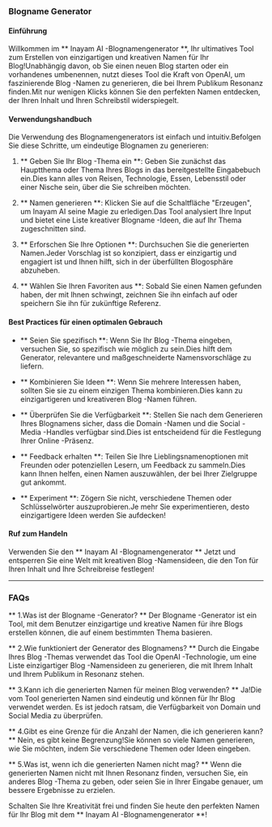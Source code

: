 ### Blogname Generator

#### Einführung
Willkommen im ** Inayam AI -Blognamengenerator **, Ihr ultimatives Tool zum Erstellen von einzigartigen und kreativen Namen für Ihr Blog!Unabhängig davon, ob Sie einen neuen Blog starten oder ein vorhandenes umbenennen, nutzt dieses Tool die Kraft von OpenAI, um faszinierende Blog -Namen zu generieren, die bei Ihrem Publikum Resonanz finden.Mit nur wenigen Klicks können Sie den perfekten Namen entdecken, der Ihren Inhalt und Ihren Schreibstil widerspiegelt.

#### Verwendungshandbuch
Die Verwendung des Blognamengenerators ist einfach und intuitiv.Befolgen Sie diese Schritte, um eindeutige Blognamen zu generieren:

1. ** Geben Sie Ihr Blog -Thema ein **: Geben Sie zunächst das Hauptthema oder Thema Ihres Blogs in das bereitgestellte Eingabebuch ein.Dies kann alles von Reisen, Technologie, Essen, Lebensstil oder einer Nische sein, über die Sie schreiben möchten.

2. ** Namen generieren **: Klicken Sie auf die Schaltfläche "Erzeugen", um Inayam AI seine Magie zu erledigen.Das Tool analysiert Ihre Input und bietet eine Liste kreativer Blogname -Ideen, die auf Ihr Thema zugeschnitten sind.

3. ** Erforschen Sie Ihre Optionen **: Durchsuchen Sie die generierten Namen.Jeder Vorschlag ist so konzipiert, dass er einzigartig und engagiert ist und Ihnen hilft, sich in der überfüllten Blogosphäre abzuheben.

4. ** Wählen Sie Ihren Favoriten aus **: Sobald Sie einen Namen gefunden haben, der mit Ihnen schwingt, zeichnen Sie ihn einfach auf oder speichern Sie ihn für zukünftige Referenz.

#### Best Practices für einen optimalen Gebrauch
- ** Seien Sie spezifisch **: Wenn Sie Ihr Blog -Thema eingeben, versuchen Sie, so spezifisch wie möglich zu sein.Dies hilft dem Generator, relevantere und maßgeschneiderte Namensvorschläge zu liefern.

- ** Kombinieren Sie Ideen **: Wenn Sie mehrere Interessen haben, sollten Sie sie zu einem einzigen Thema kombinieren.Dies kann zu einzigartigeren und kreativeren Blog -Namen führen.

- ** Überprüfen Sie die Verfügbarkeit **: Stellen Sie nach dem Generieren Ihres Blognamens sicher, dass die Domain -Namen und die Social -Media -Handles verfügbar sind.Dies ist entscheidend für die Festlegung Ihrer Online -Präsenz.

- ** Feedback erhalten **: Teilen Sie Ihre Lieblingsnamenoptionen mit Freunden oder potenziellen Lesern, um Feedback zu sammeln.Dies kann Ihnen helfen, einen Namen auszuwählen, der bei Ihrer Zielgruppe gut ankommt.

- ** Experiment **: Zögern Sie nicht, verschiedene Themen oder Schlüsselwörter auszuprobieren.Je mehr Sie experimentieren, desto einzigartigere Ideen werden Sie aufdecken!

#### Ruf zum Handeln
Verwenden Sie den ** Inayam AI -Blognamengenerator ** Jetzt und entsperren Sie eine Welt mit kreativen Blog -Namensideen, die den Ton für Ihren Inhalt und Ihre Schreibreise festlegen!

---

### FAQs

** 1.Was ist der Blogname -Generator? **
Der Blogname -Generator ist ein Tool, mit dem Benutzer einzigartige und kreative Namen für ihre Blogs erstellen können, die auf einem bestimmten Thema basieren.

** 2.Wie funktioniert der Generator des Blognamens? **
Durch die Eingabe Ihres Blog -Themas verwendet das Tool die OpenAI -Technologie, um eine Liste einzigartiger Blog -Namensideen zu generieren, die mit Ihrem Inhalt und Ihrem Publikum in Resonanz stehen.

** 3.Kann ich die generierten Namen für meinen Blog verwenden? **
Ja!Die vom Tool generierten Namen sind eindeutig und können für Ihr Blog verwendet werden. Es ist jedoch ratsam, die Verfügbarkeit von Domain und Social Media zu überprüfen.

** 4.Gibt es eine Grenze für die Anzahl der Namen, die ich generieren kann? **
Nein, es gibt keine Begrenzung!Sie können so viele Namen generieren, wie Sie möchten, indem Sie verschiedene Themen oder Ideen eingeben.

** 5.Was ist, wenn ich die generierten Namen nicht mag? **
Wenn die generierten Namen nicht mit Ihnen Resonanz finden, versuchen Sie, ein anderes Blog -Thema zu geben, oder seien Sie in Ihrer Eingabe genauer, um bessere Ergebnisse zu erzielen.

Schalten Sie Ihre Kreativität frei und finden Sie heute den perfekten Namen für Ihr Blog mit dem ** Inayam AI -Blognamengenerator **!